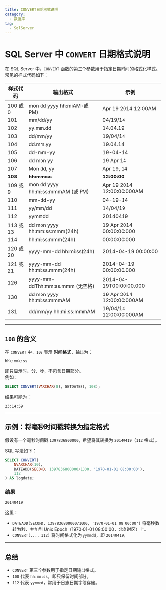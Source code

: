 ```yaml
---
title: CONVERT日期格式说明 
category:
  - 数据库
tag:
  - SqlServer
---
```


# SQL Server 中 `CONVERT` 日期格式说明


在 SQL Server 中，`CONVERT` 函数的第三个参数用于指定日期时间的格式化样式。常见的样式代码如下：

| 样式代码 | 输出格式 | 示例 |
|----------|----------|------|
| 100 或 0 | mon dd yyyy hh:miAM (或 PM) | Apr 19 2014 12:00AM |
| 101      | mm/dd/yy | 04/19/14 |
| 102      | yy.mm.dd | 14.04.19 |
| 103      | dd/mm/yy | 19/04/14 |
| 104      | dd.mm.yy | 19.04.14 |
| 105      | dd-mm-yy | 19-04-14 |
| 106      | dd mon yy | 19 Apr 14 |
| 107      | Mon dd, yy | Apr 19, 14 |
| **108**  | **hh:mm:ss** | **12:00:00** |
| 109 或 9 | mon dd yyyy hh:mi:ss:mmmAM (或 PM) | Apr 19 2014 12:00:00:000AM |
| 110      | mm-dd-yy | 04-19-14 |
| 111      | yy/mm/dd | 14/04/19 |
| 112      | yymmdd | 20140419 |
| 113 或 13 | dd mon yyyy hh:mm:ss:mmm(24h) | 19 Apr 2014 00:00:00:000 |
| 114      | hh:mi:ss:mmm(24h) | 00:00:00:000 |
| 120 或 20 | yyyy-mm-dd hh:mi:ss(24h) | 2014-04-19 00:00:00 |
| 121 或 21 | yyyy-mm-dd hh:mi:ss.mmm(24h) | 2014-04-19 00:00:00.000 |
| 126      | yyyy-mm-ddThh:mm:ss.mmm (无空格) | 2014-04-19T00:00:00.000 |
| 130      | dd mon yyyy hh:mi:ss:mmmAM | 19 Apr 2014 12:00:00:000AM |
| 131      | dd/mm/yy hh:mi:ss:mmmAM | 19/04/14 12:00:00:000AM |

---

## `108` 的含义

在 `CONVERT` 中，`108` 表示 **时间格式**，输出为：

```
hh\:mm\:ss
```

即只显示时、分、秒，不包含日期部分。  
例如：

```sql
SELECT CONVERT(VARCHAR(8), GETDATE(), 108);
```

结果可能为：

```
23:14:59
```

---

## 示例：将毫秒时间戳转换为指定格式

假设有一个毫秒时间戳 `1397836800000`，希望将其转换为 `20140419`（`112` 格式）。

SQL 写法如下：

```sql
SELECT CONVERT(
    NVARCHAR(10),
    DATEADD(SECOND, 1397836800000/1000, '1970-01-01 08:00:00'),
    112
) AS logdate;
```

### 结果

```
20140419
```

这里：

* `DATEADD(SECOND, 1397836800000/1000, '1970-01-01 08:00:00')`
  将毫秒数转为秒，并加到 Unix Epoch（1970-01-01 08:00:00，北京时区）上。
* `CONVERT(..., 112)`
  将时间格式化为 `yymmdd`，即 `20140419`。

---

## 总结

* `CONVERT` 第三个参数用于指定日期输出格式。
* `108` 代表 `hh:mm:ss`，即只保留时间部分。
* `112` 代表 `yymmdd`，常用于日志日期字段存储。